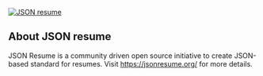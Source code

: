 [![JSON resume](https://avatars1.githubusercontent.com/u/7943272?v=3&s=200)](http://jsonresume.org/)
## About JSON resume
JSON Resume is a community driven open source initiative to create JSON-based standard for resumes. Visit https://jsonresume.org/ for more details.
